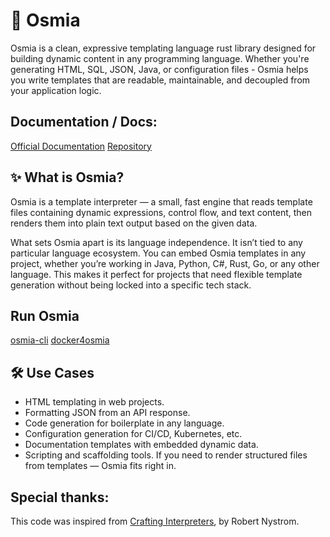 # 🐝 Osmia
Osmia is a clean, expressive templating language rust library designed for
building dynamic content in any programming language. Whether you're
generating HTML, SQL, JSON, Java, or configuration files - Osmia helps you
write templates that are readable, maintainable, and decoupled from your
application logic.

## Documentation / Docs:
[Official Documentation](https://jkutkut.github.io/osmia/osmia/index.html)
[Repository](https://github.com/jkutkut/osmia)

## ✨ What is Osmia?
Osmia is a template interpreter — a small, fast engine that reads template files
containing dynamic expressions, control flow, and text content, then renders
them into plain text output based on the given data.

What sets Osmia apart is its language independence. It isn’t tied to any
particular language ecosystem. You can embed Osmia templates in any
project, whether you’re working in Java, Python, C#, Rust, Go, or any other
language. This makes it perfect for projects that need flexible template
generation without being locked into a specific tech stack.

## Run Osmia
[osmia-cli](https://github.com/jkutkut/osmia-cli)
[docker4osmia](https://github.com/jkutkut/docker4osmia)

## 🛠️ Use Cases
- HTML templating in web projects.
- Formatting JSON from an API response.
- Code generation for boilerplate in any language.
- Configuration generation for CI/CD, Kubernetes, etc.
- Documentation templates with embedded dynamic data.
- Scripting and scaffolding tools.
If you need to render structured files from templates — Osmia fits right in.

## Special thanks:
This code was inspired from [Crafting Interpreters](https://craftinginterpreters.com/), by Robert Nystrom.
